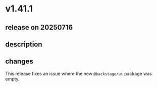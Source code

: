 # v1.41.1

## release on 20250716

## description

## changes

This release fixes an issue where the new <code>@backstage/ui</code> package was empty.

